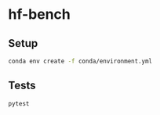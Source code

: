 # hf-bench

## Setup

```bash
conda env create -f conda/environment.yml
```

## Tests

```bash
pytest
```
